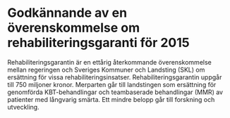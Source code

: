 # Godkännande av en överenskommelse om rehabiliteringsgaranti för 2015

Rehabiliteringsgarantin är en ettårig återkommande överenskommelse mellan regeringen och Sveriges Kommuner och Landsting (SKL) om ersättning för vissa rehabiliteringsinsatser. Rehabiliteringsgarantin uppgår till 750 miljoner kronor. Merparten går till landstingen som ersättning för genomförda KBT\-behandlingar och teambaserade behandlingar (MMR) av patienter med långvarig smärta. Ett mindre belopp går till forskning och utveckling.
